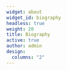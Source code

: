 ```yaml
---
widget: about
widget_id: biography
headless: true
weight: 20
title: Biography
active: true
author: admin
design:
  columns: "2"
---
```

